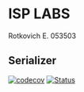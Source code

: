 # ISP LABS
Rotkovich E. 053503

## Serializer
[![codecov](https://codecov.io/gh/ZhekLu/ISP-2022-053503/branch/main/graph/badge.svg?token=TZPW485XC8)](https://codecov.io/gh/ZhekLu/ISP-2022-053503)
[![Status](https://github.com/ZhekLu/ISP-2022-053503/workflows/Serializer-Tests/badge.svg?branch=lab2)](https://github.com/ZhekLu/ISP-2022-053503/actions/workflows/test-serializers.yml)
